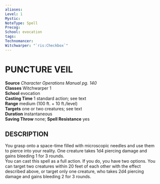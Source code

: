 ```yaml
---
aliases: 
Level: 1
Mystic: 
NoteType: Spell
Precog: 
School: evocation 
tags: 
Technomancer: 
Witchwarper: "`ris:Checkbox`"
---
```

# PUNCTURE VEIL

**Source** _Character Operations Manual pg. 140_  
**Classes** Witchwarper 1  
**School** evocation  
**Casting Time** 1 standard action; see text  
**Range** medium (100 ft. + 10 ft./level)  
**Targets** one or two creatures; see text  
**Duration** instantaneous  
**Saving Throw** none; **Spell Resistance** yes

## DESCRIPTION

You grasp onto a space-time filled with microscopic needles and use them to pierce into your reality. One creature takes 1d4 piercing damage and gains bleeding 1 for 3 rounds.  
You can cast this spell as a full action. If you do, you have two options. You can target two creatures within 20 feet of each other with the effect described above, or target only one creature, who takes 2d4 piercing damage and gains bleeding 2 for 3 rounds.